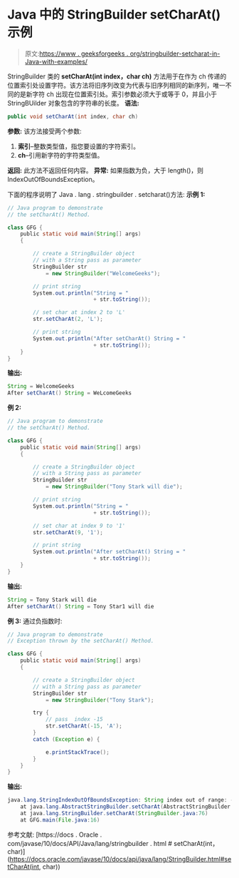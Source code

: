 # Java 中的 StringBuilder setCharAt()示例

> 原文:[https://www . geeksforgeeks . org/stringbuilder-setcharat-in-Java-with-examples/](https://www.geeksforgeeks.org/stringbuilder-setcharat-in-java-with-examples/)

StringBuilder 类的 **setCharAt(int index，char ch)** 方法用于在作为 ch 传递的位置索引处设置字符。该方法将旧序列改变为代表与旧序列相同的新序列，唯一不同的是新字符 ch 出现在位置索引处。索引参数必须大于或等于 0，并且小于 StringBUilder 对象包含的字符串的长度。
**语法:**

```java
public void setCharAt(int index, char ch)
```

**参数:**
该方法接受两个参数:

1.  **索引**–整数类型值，指您要设置的字符索引。
2.  **ch**–引用新字符的字符类型值。

**返回:**
此方法不返回任何内容。
**异常:**
如果指数为负，大于 length()，则 IndexOutOfBoundsException。

下面的程序说明了 Java . lang . stringbuilder . setcharat()方法:
**示例 1:**

```java
// Java program to demonstrate
// the setCharAt() Method.

class GFG {
    public static void main(String[] args)
    {

        // create a StringBuilder object
        // with a String pass as parameter
        StringBuilder str
            = new StringBuilder("WelcomeGeeks");

        // print string
        System.out.println("String = "
                           + str.toString());

        // set char at index 2 to 'L'
        str.setCharAt(2, 'L');

        // print string
        System.out.println("After setCharAt() String = "
                           + str.toString());
    }
}
```

**输出:**

```java
String = WelcomeGeeks
After setCharAt() String = WeLcomeGeeks

```

**例 2:**

```java
// Java program to demonstrate
// the setCharAt() Method.

class GFG {
    public static void main(String[] args)
    {

        // create a StringBuilder object
        // with a String pass as parameter
        StringBuilder str
            = new StringBuilder("Tony Stark will die");

        // print string
        System.out.println("String = "
                           + str.toString());

        // set char at index 9 to '1'
        str.setCharAt(9, '1');

        // print string
        System.out.println("After setCharAt() String = "
                           + str.toString());
    }
}
```

**输出:**

```java
String = Tony Stark will die
After setCharAt() String = Tony Star1 will die

```

**例 3:** 通过负指数时:

```java
// Java program to demonstrate
// Exception thrown by the setCharAt() Method.

class GFG {
    public static void main(String[] args)
    {

        // create a StringBuilder object
        // with a String pass as parameter
        StringBuilder str
            = new StringBuilder("Tony Stark");

        try {
            // pass  index -15
            str.setCharAt(-15, 'A');
        }
        catch (Exception e) {

            e.printStackTrace();
        }
    }
}
```

**输出:**

```java
java.lang.StringIndexOutOfBoundsException: String index out of range: -15
    at java.lang.AbstractStringBuilder.setCharAt(AbstractStringBuilder.java:407)
    at java.lang.StringBuilder.setCharAt(StringBuilder.java:76)
    at GFG.main(File.java:16)

```

参考文献:
[https://docs . Oracle . com/javase/10/docs/API/Java/lang/stringbuilder . html # setCharAt(int，char)](https://docs.oracle.com/javase/10/docs/api/java/lang/StringBuilder.html#setCharAt(int, char))